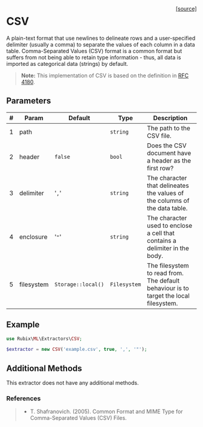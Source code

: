 <span style="float:right;"><a href="https://github.com/RubixML/RubixML/blob/master/src/Extractors/CSV.php">[source]</a></span>

# CSV
A plain-text format that use newlines to delineate rows and a user-specified delimiter (usually a comma) to separate the values of each column in a data table. Comma-Separated Values (CSV) format is a common format but suffers from not being able to retain type information - thus, all data is imported as categorical data (strings) by default.

> **Note:** This implementation of CSV is based on the definition in [RFC 4180](https://tools.ietf.org/html/rfc4180).

## Parameters
| # | Param | Default | Type | Description |
|---|---|---|---|---|
| 1 | path |  | `string` | The path to the CSV file. |
| 2 | header | `false` | `bool` | Does the CSV document have a header as the first row? |
| 3 | delimiter | '`,`' | `string` | The character that delineates the values of the columns of the data table. |
| 4 | enclosure | '`"`' | `string` | The character used to enclose a cell that contains a delimiter in the body. |
| 5 | filesystem | `Storage::local()`  | `Filesystem` | The filesystem to read from. The default behaviour is to target the local filesystem.  |

## Example
```php
use Rubix\ML\Extractors\CSV;

$extractor = new CSV('example.csv', true, ',', '"');
```

## Additional Methods
This extractor does not have any additional methods.

### References
>- T. Shafranovich. (2005). Common Format and MIME Type for Comma-Separated Values (CSV) Files.